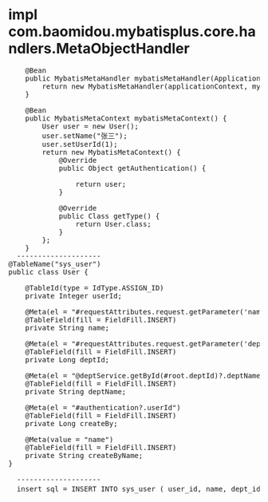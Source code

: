 # impl com.baomidou.mybatisplus.core.handlers.MetaObjectHandler

<pre>
    @Bean
    public MybatisMetaHandler mybatisMetaHandler(ApplicationContext applicationContext, MybatisMetaContext mybatisMetaContext) {
        return new MybatisMetaHandler(applicationContext, mybatisMetaContext);
    }

    @Bean
    public MybatisMetaContext mybatisMetaContext() {
        User user = new User();
        user.setName("张三");
        user.setUserId(1);
        return new MybatisMetaContext() {
            @Override
            public Object getAuthentication() {

                return user;
            }

            @Override
            public Class<?> getType() {
                return User.class;
            }
        };
    }
  --------------------
@TableName("sys_user")
public class User {

    @TableId(type = IdType.ASSIGN_ID)
    private Integer userId;

    @Meta(el = "#requestAttributes.request.getParameter('name')")
    @TableField(fill = FieldFill.INSERT)
    private String name;

    @Meta(el = "#requestAttributes.request.getParameter('deptId')")
    @TableField(fill = FieldFill.INSERT)
    private Long deptId;

    @Meta(el = "@deptService.getById(#root.deptId)?.deptName")
    @TableField(fill = FieldFill.INSERT)
    private String deptName;

    @Meta(el = "#authentication?.userId")
    @TableField(fill = FieldFill.INSERT)
    private Long createBy;
  
    @Meta(value = "name")
    @TableField(fill = FieldFill.INSERT)
    private String createByName;
}

  --------------------
  insert sql = INSERT INTO sys_user ( user_id, name, dept_id, dept_name, create_by, create_by_name ) VALUES (1, null, 123, '测试', 1, '张三')
</pre>
